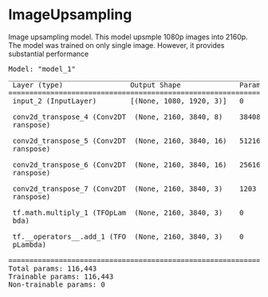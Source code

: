 # ImageUpsampling
Image upsampling model.
This model upsmple 1080p images into 2160p. The model was trained on only single image. However, it provides substantial performance

<pre>
Model: "model_1"
_________________________________________________________________
 Layer (type)                Output Shape              Param #   
=================================================================
 input_2 (InputLayer)        [(None, 1080, 1920, 3)]   0         
                                                                 
 conv2d_transpose_4 (Conv2DT  (None, 2160, 3840, 8)    38408     
 ranspose)                                                       
                                                                 
 conv2d_transpose_5 (Conv2DT  (None, 2160, 3840, 16)   51216     
 ranspose)                                                       
                                                                 
 conv2d_transpose_6 (Conv2DT  (None, 2160, 3840, 16)   25616     
 ranspose)                                                       
                                                                 
 conv2d_transpose_7 (Conv2DT  (None, 2160, 3840, 3)    1203      
 ranspose)                                                       
                                                                 
 tf.math.multiply_1 (TFOpLam  (None, 2160, 3840, 3)    0         
 bda)                                                            
                                                                 
 tf.__operators__.add_1 (TFO  (None, 2160, 3840, 3)    0         
 pLambda)                                                        
                                                                 
=================================================================
Total params: 116,443
Trainable params: 116,443
Non-trainable params: 0
_________________________________________________________________
</pre>
